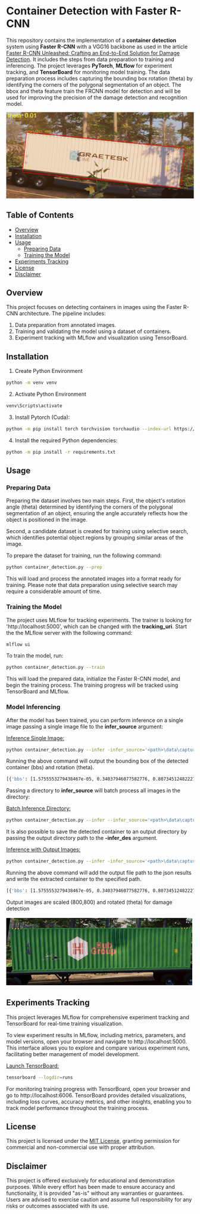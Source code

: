 
# Container Detection with Faster R-CNN

This repository contains the implementation of a **container detection** system using **Faster R-CNN** with a VGG16 backbone as used in the article [Faster R-CNN Unleashed: Crafting an End-to-End Solution for Damage Detection](https://stochasticcoder.com/2023/11/20/faster-r-cnn-unleashed-crafting-an-end-to-end-solution-for-damage-detection/). It includes the steps from data preparation to training and inferencing. The project leverages **PyTorch**, **MLflow** for experiment tracking, and **TensorBoard** for monitoring model training. The data preparation process includes capturing the bounding box rotation (theta) by identifying the corners of the polygonal segmentation of an object. The bbox and theta feature train the FRCNN model for detection and will be used for improving the precision of the damage detection and recognition model.


![detected](../images/img1.png)

## Table of Contents

- [Overview](#overview)
- [Installation](#installation)
- [Usage](#usage)
  - [Preparing Data](#preparing-data)
  - [Training the Model](#training-the-model)
- [Experiments Tracking](#experiments-tracking)
- [License](#license)
- [Disclaimer](#disclaimer)


## Overview

This project focuses on detecting containers in images using the Faster R-CNN architecture. The pipeline includes:

1. Data preparation from annotated images.
2. Training and validating the model using a dataset of containers.
3. Experiment tracking with MLflow and visualization using TensorBoard.


## Installation

1. Create Python Environment
```bash
python -m venv venv
```

2. Activate Python Environment
```bash
venv\Scripts\activate
```

3. Install Pytorch (Cuda):

```bash
python -m pip install torch torchvision torchaudio --index-url https://download.pytorch.org/whl/cu117
```

4. Install the required Python dependencies:

```bash
python -m pip install -r requirements.txt
```


## Usage

### Preparing Data
Preparing the dataset involves two main steps. First, the object's rotation angle (theta) determined by identifying the corners of the polygonal segmentation of an object, ensuring the angle accurately reflects how the object is positioned in the image.

Second, a candidate dataset is created for training using selective search, which identifies potential object regions by grouping similar areas of the image.

To prepare the dataset for training, run the following command:

```bash
python container_detection.py --prep
```

This will load and process the annotated images into a format ready for training. Please note that data preparation using selective search may require a considerable amount of time.


### Training the Model

The project uses MLflow for tracking experiments. The trainer is looking for 'http://localhost:5000', which can be changed with the **tracking_uri**. Start the the MLflow server with the following command:


```bash
mlflow ui
```

To train the model, run:

```bash
python container_detection.py --train
```

This will load the prepared data, initialize the Faster R-CNN model, and begin the training process. The training progress will be tracked using TensorBoard and MLflow.


### Model Inferencing

After the model has been trained, you can perform inference on a single image passing a single image file to the **infer_source** argument:

<ins>Inference Single Image:</ins>

```bash
python container_detection.py --infer -infer_source='<path>\data\captured_images\3_hill_9afe1737-21f7-4c2b-8576-225e79a06dbe_44R8_1.png'
```

Running the above command will output the bounding box of the detected container (bbs) and rotation (theta).

```bash
[{'bbs': [1.5755553279438467e-05, 0.34037946077582776, 0.8073451248222778, 0.6308845540233812], 'theta': -0.14000000059604645, 'image_path': '<path>\\data\\captured_images\\3_hill_9afe1737-21f7-4c2b-8576-225e79a06dbe_44R8_1.png'}]
```

Passing a directory to **infer_source** will batch process all images in the directory:

<ins>Batch Inference Directory:</ins>

```bash
python container_detection.py --infer --infer_source='<path>\data\captured_images'
```

It is also possible to save the detected container to an output directory by passing the output directory path to the **-infer_des** argument.

<ins>Inference with Output Images:</ins>

```bash
python container_detection.py --infer -infer_source='<path>\data\captured_images\3_hill_9afe1737-21f7-4c2b-8576-225e79a06dbe_44R8_1.png' -infer_dest='<path>\data\container_damage\'
```
Running the above command will add the output file path to the json results and write the extracted container to the specified path.

```bash
[{'bbs': [1.5755553279438467e-05, 0.34037946077582776, 0.8073451248222778, 0.6308845540233812], 'theta': -0.14000000059604645, 'image_path': '<path>\\data\\captured_images\\3_hill_9afe1737-21f7-4c2b-8576-225e79a06dbe_44R8_1.png', 'output_file': '<path>\\data\\container_damage\\3_hill_9afe1737-21f7-4c2b-8576-225e79a06dbe_44R8_1.png'}]
```

Output images are scaled (800,800) and rotated (theta) for damage detection

![extracted](../images/extracted_container.png)

## Experiments Tracking

This project leverages MLflow for comprehensive experiment tracking and TensorBoard for real-time training visualization.

To view experiment results in MLflow, including metrics, parameters, and model versions, open your browser and navigate to http://localhost:5000. This interface allows you to explore and compare various experiment runs, facilitating better management of model development.

<ins>Launch TensorBoard:</ins>
```bash
tensorboard --logdir=runs
```

For monitoring training progress with TensorBoard, open your browser and go to http://localhost:6006. TensorBoard provides detailed visualizations, including loss curves, accuracy metrics, and other insights, enabling you to track model performance throughout the training process.


## License
This project is licensed under the [MIT License](../LICENSE.md), granting permission for commercial and non-commercial use with proper attribution.


## Disclaimer
This project is offered exclusively for educational and demonstration purposes. While every effort has been made to ensure accuracy and functionality, it is provided "as-is" without any warranties or guarantees. Users are advised to exercise caution and assume full responsibility for any risks or outcomes associated with its use.


